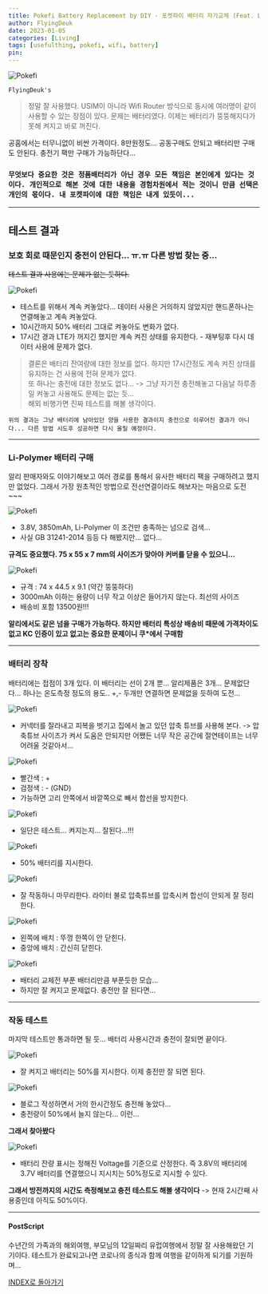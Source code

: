```yaml
---
title: Pokefi Battery Replacement by DIY - 포켓파이 배터리 자가교체 (Feat. Lithium Polymer Battery, SY300-1)
author: FlyingDeuk
date: 2023-01-05
categories: [Living]
tags: [usefulthing, pokefi, wifi, battery]
pin:
---
```


![Pokefi](/img/living/pokefi/pokefibatt1.jpg)

`FlyingDeuk's`
> 정말 잘 사용했다. USIM이 아니라 Wifi Router 방식으로 동시에 여러명이 같이 사용할 수 있는 장점이 있다. 문제는 배터리였다. 이제는 배터리가 뚱뚱해지다가 못해 켜지고 바로 꺼진다.

공홈에서는 터무니없이 비싼 가격이다. 8만원정도... 공동구매도 안되고 배터리만 구매도 안된다. 충전기 팩만 구매가 가능하단다...

### `무엇보다 중요한 것은 정품배터리가 아닌 경우 모든 책임은 본인에게 있다는 것이다. 개인적으로 해본 것에 대한 내용을 경험차원에서 적는 것이니 만큼 선택은 개인의 몫이다. 내 포켓파이에 대한 책임은 내게 있듯이...`

------

## 테스트 결과

### 보호 회로 때문인지 충전이 안된다... ㅠ.ㅠ 다른 방법 찾는 중...

~~테스트 결과 사용에는 문제가 없는 듯하다.~~

![Pokefi](/img/living/pokefi/pokefibatt18.jpg)
- 테스트를 위해서 계속 켜놓았다... 데이터 사용은 거의하지 않았지만 핸드폰하나는 연결해놓고 계속 켜놓았다.
- 10시간까지 50% 배터리 그대로 켜놓아도 변화가 없다.
- 17시간 경과 LTE가 꺼지긴 했지만 계속 켜진 상태를 유지한다. - 재부팅후 다시 데이터 사용에 문제가 없다.

> 결론은 배터리 잔여량에 대한 정보를 없다. 하지만 17시간정도 계속 켜진 상태를 유지하는 건 사용에 전혀 문제가 없다. <br>
또 하나는 충전에 대한 정보도 없다... -> 그냥 자기전 충전해놓고 다음날 하루종일 켜놓고 사용해도 문제는 없는 듯... <br>
해외 비행가면 진짜 테스트를 해볼 생각이다.

`위의 결과는 그냥 배터리에 남아있던 양을 사용한 결과이지 충전으로 이루어진 결과가 아니다... 다른 방법 시도후 성공하면 다시 올릴 예정이다. `

---------

### Li-Polymer 배터리 구매
알리 판매자와도 이야기해보고 여러 경로를 통해서 유사한 배터리 팩을 구매하려고 했지만 없었다. 그래서 가장 원초적인 방법으로 전선연결이라도 해보자는 마음으로 도전~~~

![Pokefi](/img/living/pokefi/pokefibatt2.jpg)
- 3.8V, 3850mAh, Li-Polymer 이 조건만 충족하는 넘으로 검색...
- 사실 GB 31241-2014 등등 다 해봤지만... 없다...

**규격도 중요했다. 75 x 55 x 7 mm의 사이즈가 맞아야 커버를 닫을 수 있으니...**

![Pokefi](/img/living/pokefi/pokefibatt9.jpg)
- 규격 : 74 x 44.5 x 9.1 (약간 뚱뚱하다)
- 3000mAh 이하는 용량이 너무 작고 이상은 들어가지 않는다. 최선의 사이즈
- 배송비 포함 13500원!!!

**알리에서도 같은 넘을 구매가 가능하다. 하지만 배터리 특성상 배송비 때문에 가격차이도 없고 KC 인증이 있고 없고는 중요한 문제이니 쿠*에서 구매함**

----------

### 배터리 장착
배터리에는 접점이 3개 있다. 이 배터리는 선이 2개 뿐... 알리제품은 3개... 문제없단다... 하나는 온도측정 정도의 용도.. +,- 두개만 연결하면 문제없을 듯하여 도전...

![Pokefi](/img/living/pokefi/pokefibatt11.jpg)
- 커넥터를 잘라내고 피복을 벗기고 집에서 놀고 있던 압축 튜브를 사용해 본다. -> 압축튜브 사이즈가 켜서 도움은 안되지만 어쨌든 너무 작은 공간에 절연테이프는 너무 어려울 것같아서...

![Pokefi](/img/living/pokefi/pokefibatt3.jpg)
- 빨간색 : +
- 검정색 : - (GND)
- 가능하면 고리 안쪽에서 바깥쪽으로 빼서 합선을 방지한다.

![Pokefi](/img/living/pokefi/pokefibatt4.jpg)
- 일단은 테스트... 켜지는지... 잘된다...!!!

![Pokefi](/img/living/pokefi/pokefibatt5.jpg)
- 50% 배터리를 지시한다.

![Pokefi](/img/living/pokefi/pokefibatt8.jpg)
- 잘 작동하니 마무리한다. 라이터 불로 압축튜브를 압축시켜 합선이 안되게 잘 정리한다.

![Pokefi](/img/living/pokefi/pokefibatt7.jpg)
- 왼쪽에 배치 : 뚜껑 한쪽이 안 닫힌다.
- 중앙에 배치 : 간신히 닫힌다.

![Pokefi](/img/living/pokefi/pokefibatt10.jpg)
- 배터리 교체전 부푼 배터리만큼 부푼듯한 모습...
- 하지만 잘 켜지고 문제없다. 충전만 잘 된다면...

-------

### 작동 테스트
마지막 테스트만 통과하면 될 듯... 배터리 사용시간과 충전이 잘되면 끝이다.

![Pokefi](/img/living/pokefi/pokefibatt6.jpg)
- 잘 켜지고 배터리는 50%를 지시한다. 이제 충전만 잘 되면 된다.

![Pokefi](/img/living/pokefi/pokefibatt12.jpg)
- 블로그 작성하면서 거의 한시간정도 충전해 놓았다...
- 충전량이 50%에서 늘지 않는다... 이런...

**그래서 찾아봤다**

![Pokefi](/img/living/pokefi/pokefibatt13.jpg)
- 배터리 잔량 표시는 정해진 Voltage를 기준으로 산정한다. 즉 3.8V의 배터리에 3.7V 배터리를 연결했으니 지시치는 50%정도로 지시할 수 있다.

**그래서 방전까지의 시간도 측정해보고 충전 테스트도 해볼 생각이다** -> 현재 2시간째 사용중인데 아직도 50%이다.


--------------

#### PostScript
수년간의 가족과의 해외여행, 부모님의 12일짜리 유럽여행에서 정말 잘 사용해왔던 기기이다. 테스트가 완료되고나면 코로나의 종식과 함께 여행을 같이하게 되기를 기원하며...

[INDEX로 돌아가기](/posts/pokefi/)
